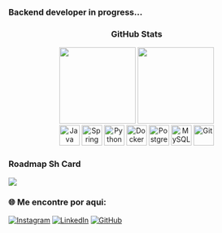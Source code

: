 ### Backend developer in progress...

<h3 align="center">GitHub Stats</h3>
<div align="center">
  <img src="https://github-readme-stats.vercel.app/api?username=joaoalbertorsc&show_icons=true&theme=dark" height="150"/>
  <img src="https://github-readme-stats.vercel.app/api/top-langs/?username=joaoalbertorsc&layout=compact&theme=dark" height="150"/>
</div>

<div align="center">
  <img src="https://cdn.jsdelivr.net/gh/devicons/devicon/icons/java/java-original.svg" height="40" alt="Java"/>
  <img src="https://cdn.jsdelivr.net/gh/devicons/devicon/icons/spring/spring-original.svg" height="40" alt="Spring"/>
  <img src="https://cdn.jsdelivr.net/gh/devicons/devicon/icons/python/python-original.svg" height="40" alt="Python"/>
  <img src="https://cdn.jsdelivr.net/gh/devicons/devicon/icons/docker/docker-original.svg" height="40" alt="Docker"/>
  <img src="https://cdn.jsdelivr.net/gh/devicons/devicon/icons/postgresql/postgresql-original.svg" height="40" alt="PostgreSQL"/>
  <img src="https://cdn.jsdelivr.net/gh/devicons/devicon/icons/mysql/mysql-original.svg" height="40" alt="MySQL"/>
  <img src="https://cdn.jsdelivr.net/gh/devicons/devicon/icons/git/git-original.svg" height="40" alt="Git"/>
</div>

<h3>Roadmap Sh Card</h3>
<a href="https://roadmap.sh/u/joaoalbertorsc">
  <img src="https://roadmap.sh/card/tall/6702e109fb4be684db15b210?variant=dark&roadmaps=aws%2Cbackend%2Cspring-boot%2Cjava"/>
</a>

### 🌐 Me encontre por aqui:

[![Instagram](https://img.shields.io/badge/Instagram-E4405F?style=for-the-badge&logo=instagram&logoColor=white)](https://www.instagram.com/joaoalbertorsc/)
[![LinkedIn](https://img.shields.io/badge/LinkedIn-0077B5?style=for-the-badge&logo=linkedin&logoColor=white)](https://www.linkedin.com/in/joaoalbertorsc/)
[![GitHub](https://img.shields.io/badge/GitHub-181717?style=for-the-badge&logo=github&logoColor=white)](https://github.com/joaoalbertorsc)
